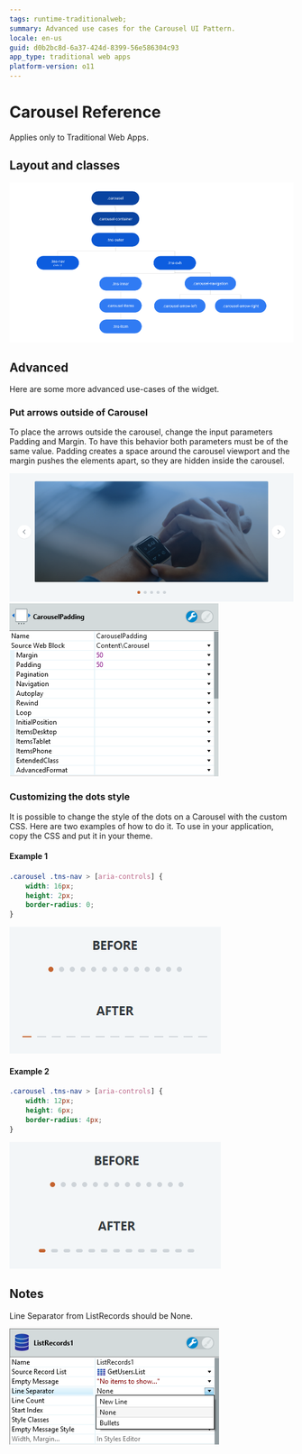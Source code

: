 ```yaml
---
tags: runtime-traditionalweb;
summary: Advanced use cases for the Carousel UI Pattern.
locale: en-us
guid: d0b2bc8d-6a37-424d-8399-56e586304c93
app_type: traditional web apps
platform-version: o11
---
```


# Carousel Reference

<div class="info" markdown="1">

Applies only to Traditional Web Apps.

</div>

## Layout and classes

![](<images/carousel-3-diag.png?width=600>)

## Advanced

Here are some more advanced use-cases of the widget.

### Put arrows outside of Carousel

To place the arrows outside the carousel, change the input parameters Padding and Margin. To have this behavior both parameters must be of the same value. Padding creates a space around the carousel viewport and the margin pushes the elements apart, so they are hidden inside the carousel.

![](<images/carousel-4-ss.png>)  
![](<images/carousel-5-ss.png>)

### Customizing the dots style

It is possible to change the style of the dots on a Carousel with the custom CSS. Here are two examples of how to do it. To use in your application, copy the CSS and put it in your theme.

#### Example 1

```css
.carousel .tns-nav > [aria-controls] {
    width: 16px;
    height: 2px;
    border-radius: 0;
}
```

![](<images/carousel-6-ss.png>)

#### Example 2

```css
.carousel .tns-nav > [aria-controls] {
    width: 12px;
    height: 6px;
    border-radius: 4px;
}
```

![](<images/carousel-7-ss.png>)

## Notes

Line Separator from ListRecords should be None.

![](<images/carousel-8-ss.png>)
